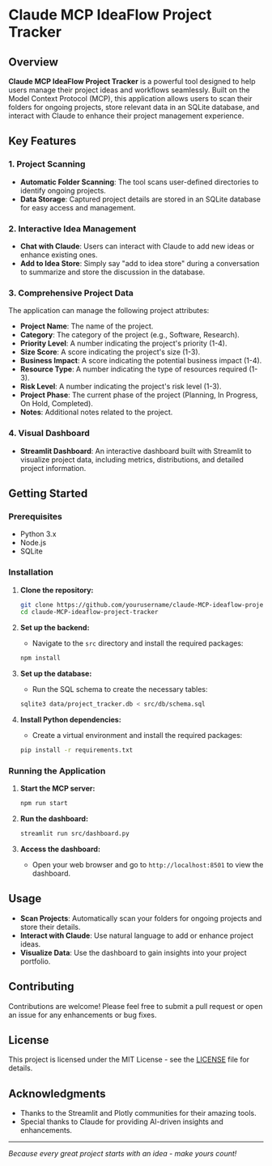# Claude MCP IdeaFlow Project Tracker

## Overview
**Claude MCP IdeaFlow Project Tracker** is a powerful tool designed to help users manage their project ideas and workflows seamlessly. Built on the Model Context Protocol (MCP), this application allows users to scan their folders for ongoing projects, store relevant data in an SQLite database, and interact with Claude to enhance their project management experience.

## Key Features

### 1. Project Scanning
- **Automatic Folder Scanning**: The tool scans user-defined directories to identify ongoing projects.
- **Data Storage**: Captured project details are stored in an SQLite database for easy access and management.

### 2. Interactive Idea Management
- **Chat with Claude**: Users can interact with Claude to add new ideas or enhance existing ones.
- **Add to Idea Store**: Simply say "add to idea store" during a conversation to summarize and store the discussion in the database.

### 3. Comprehensive Project Data
The application can manage the following project attributes:
- **Project Name**: The name of the project.
- **Category**: The category of the project (e.g., Software, Research).
- **Priority Level**: A number indicating the project's priority (1-4).
- **Size Score**: A score indicating the project's size (1-3).
- **Business Impact**: A score indicating the potential business impact (1-4).
- **Resource Type**: A number indicating the type of resources required (1-3).
- **Risk Level**: A number indicating the project's risk level (1-3).
- **Project Phase**: The current phase of the project (Planning, In Progress, On Hold, Completed).
- **Notes**: Additional notes related to the project.

### 4. Visual Dashboard
- **Streamlit Dashboard**: An interactive dashboard built with Streamlit to visualize project data, including metrics, distributions, and detailed project information.

## Getting Started

### Prerequisites
- Python 3.x
- Node.js
- SQLite

### Installation

1. **Clone the repository:**
   ```bash
   git clone https://github.com/yourusername/claude-MCP-ideaflow-project-tracker.git
   cd claude-MCP-ideaflow-project-tracker
   ```

2. **Set up the backend:**
   - Navigate to the `src` directory and install the required packages:
   ```bash
   npm install
   ```

3. **Set up the database:**
   - Run the SQL schema to create the necessary tables:
   ```bash
   sqlite3 data/project_tracker.db < src/db/schema.sql
   ```

4. **Install Python dependencies:**
   - Create a virtual environment and install the required packages:
   ```bash
   pip install -r requirements.txt
   ```

### Running the Application

1. **Start the MCP server:**
   ```bash
   npm run start
   ```

2. **Run the dashboard:**
   ```bash
   streamlit run src/dashboard.py
   ```

3. **Access the dashboard:**
   - Open your web browser and go to `http://localhost:8501` to view the dashboard.

## Usage

- **Scan Projects**: Automatically scan your folders for ongoing projects and store their details.
- **Interact with Claude**: Use natural language to add or enhance project ideas.
- **Visualize Data**: Use the dashboard to gain insights into your project portfolio.

## Contributing

Contributions are welcome! Please feel free to submit a pull request or open an issue for any enhancements or bug fixes.

## License

This project is licensed under the MIT License - see the [LICENSE](LICENSE) file for details.

## Acknowledgments

- Thanks to the Streamlit and Plotly communities for their amazing tools.
- Special thanks to Claude for providing AI-driven insights and enhancements.

---

*Because every great project starts with an idea - make yours count!*

